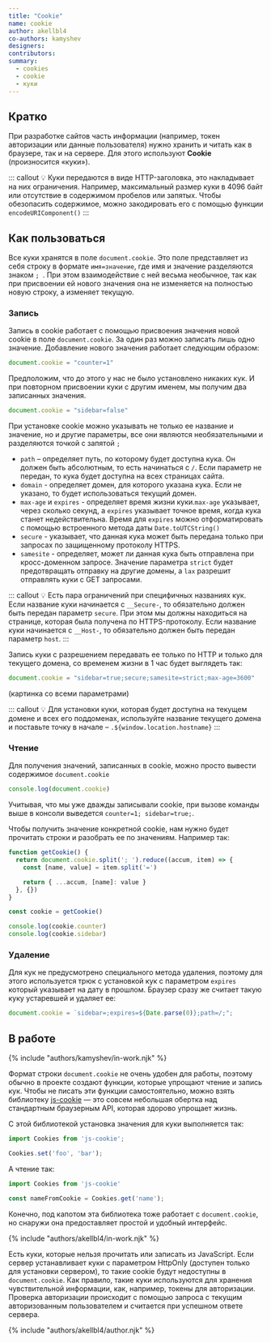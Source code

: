 ```yaml
---
title: "Cookie"
name: cookie
author: akellbl4
co-authors: kamyshev
designers:
contributors:
summary:
  - cookies
  - cookie
  - куки
---
```


## Кратко

При разработке сайтов часть информации (например, токен авторизации или данные пользователя) нужно хранить и читать как в браузере, так и на сервере. Для этого используют **Cookie** (произносится «куки»).

::: callout 💡
Куки передаются в виде HTTP-заголовка, это накладывает на них ограничения. Например, максимальный размер куки в 4096 байт или отсутствие в содержимом пробелов или запятых. Чтобы обезопасить содержимое, можно закодировать его с помощью функции `encodeURIComponent()`
:::

## Как пользоваться

Все куки хранятся в поле `document.cookie`. Это поле представляет из себя строку в формате `имя=значение`, где имя и значение разделяются знаком `; `. При этом взаимодействие с ней весьма необычное, так как при присвоении ей нового значения она не изменяется на полностью новую строку, а изменяет текущую.

### Запись

Запись в cookie работает с помощью присвоения значения новой cookie в поле `document.cookie`. За один раз можно записать лишь одно значение.
Добавление нового значения работает следующим образом:

```js
document.cookie = "counter=1"
```

Предположим, что до этого у нас не было установлено никаких кук. И при повторном присвоении куки с другим именем, мы получим два записанных значения.

```js
document.cookie = "sidebar=false"
```


При установке cookie можно указывать не только ее название и значение, но и другие параметры, все они являются необязательными и разделяются точкой с запятой `;`

- `path` – определяет путь, по которому будет доступна кука. Он должен быть абсолютным, то есть начинаться с `/`. Если параметр не передан, то кука будет доступна на всех страницах сайта.
- `domain` - определяет домен, для которого указана кука. Если не указано, то будет использоваться текущий домен.
- `max-age` и `expires` - определяет время жизни куки.`max-age` указывает, через сколько секунд, а `expires` указывает точное время, когда кука станет недействительна. Время для `expires` можно отформатировать с помощью встроенного метода даты `Date.toUTCString()`
- `secure` - указывает, что данная кука может быть передана только при запросах по защищенному протоколу HTTPS.
- `samesite` - определяет, может ли данная кука быть отправлена при кросс-доменном запросе. Значение параметра `strict` будет предотвращать отправку на другие домены, а `lax` разрешит отправлять куки с GET запросами.


::: callout 💡
Есть пара ограничений при специфичных названиях кук. Если название куки начинается с `__Secure-`, то обязательно должен быть передан параметр `secure`. При этом мы должны находиться на странице, которая была получена по HTTPS-протоколу. Если название куки начинается с `__Host-`, то обязательно должен быть передан параметр `host`.
:::

Запись куки с разрешением передавать ее только по HTTP и только для текущего домена, cо временем жизни в 1 час будет выглядеть так:

```js
document.cookie = "sidebar=true;secure;samesite=strict;max-age=3600"
```

(картинка со всеми параметрами)

::: callout 💡
Для установки куки, которая будет доступна на текущем домене и всех его поддоменах, используйте название текущего домена и поставьте точку в начале – `.${window.location.hostname}`
:::

### Чтение

Для получения значений, записанных в cookie, можно просто вывести содержимое `document.cookie`

```js
console.log(document.cookie)
```
Учитывая, что мы уже дважды записывали cookie, при вызове команды выше в консоли выведется `counter=1; sidebar=true;`.

Чтобы получить значение конкретной cookie, нам нужно будет прочитать строки и разобрать ее по значениям. Например так:

```js
function getCookie() {
  return document.cookie.split('; ').reduce((accum, item) => {
    const [name, value] = item.split('=')

    return { ...accum, [name]: value }
  }, {})
}

const cookie = getCookie()

console.log(cookie.counter)
console.log(cookie.sidebar)
```

### Удаление

Для кук не предусмотрено специального метода удаления, поэтому для этого используется трюк с установкой кук с параметром `expires` который указывает на дату в прошлом. Браузер сразу же считает такую куку устаревшей и удаляет ее:

```js
document.cookie = `sidebar=;expires=${Date.parse(0)};path=/;";
```

## В работе

{% include "authors/kamyshev/in-work.njk" %}

Формат строки `document.cookie` не очень удобен для работы, поэтому обычно в проекте создают функции, которые упрощают чтение и запись кук. Чтобы не писать эти функции самостоятельно, можно взять библиотеку [js-cookie](https://github.com/js-cookie/js-cookie) — это совсем небольшая обертка над стандартным браузерным API, которая здорово упрощает жизнь.

С этой библиотекой установка значения для куки выполняется так:

```js
import Cookies from 'js-cookie';

Cookies.set('foo', 'bar');
```

А чтение так:

```js
import Cookies from 'js-cookie'

const nameFromCookie = Cookies.get('name');
```

Конечно, под капотом эта библиотека тоже работает с `document.cookie`, но снаружи она предоставляет простой и удобный интерфейс.


{% include "authors/akellbl4/in-work.njk" %}

Есть куки, которые нельзя прочитать или записать из JavaScript. Если сервер устанавливает куки с параметром HttpOnly (доступен только для установки сервером), то такие cookie будут недоступны в `document.cookie`. Как правило, такие куки используются для хранения чувствительной информации, как, например, токены для авторизации. Проверка авторизации происходит с помощью запроса с текущим авторизованным пользователем и считается при успешном ответе сервера.


{% include "authors/akellbl4/author.njk" %}
